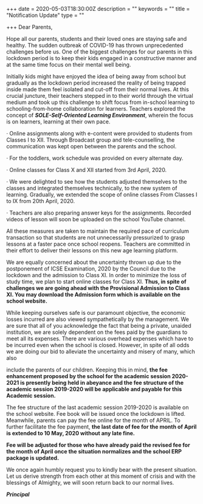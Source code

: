 +++
date = 2020-05-03T18:30:00Z
description = ""
keywords = ""
title = "Notification Update"
type = ""

+++
Dear Parents,

Hope all our parents, students and their loved ones are staying safe and healthy. The sudden outbreak of COVID-19 has thrown unprecedented challenges before us. One of the biggest challenges for our parents in this lockdown period is to keep their kids engaged in a constructive manner and at the same time focus on their mental well being.

Initially kids might have enjoyed the idea of being away from school but gradually as the lockdown period increased the reality of being trapped inside made them feel isolated and cut-off from their normal lives. At this crucial juncture, their teachers stepped in to their world through the virtual medium and took up this challenge to shift focus from in-school learning to schooling-from-home collaboration for learners. Teachers explored the concept of **_SOLE-Self-Oriented Learning Environment_**, wherein the focus is on learners, learning at their own pace.

· Online assignments along with e-content were provided to students from Classes I to XII. Through Broadcast group and tele-counselling, the communication was kept open between the parents and the school.

· For the toddlers, work schedule was provided on every alternate day.

· Online classes for Class X and XII started from 3rd April, 2020.

· We were delighted to see how the students adjusted themselves to the classes and integrated themselves technically, to the new system of learning. Gradually, we extended the scope of online classes From Classes I to IX from 20th April, 2020.

· Teachers are also preparing answer keys for the assignments. Recorded videos of lesson will soon be uploaded on the school YouTube channel.

All these measures are taken to maintain the required pace of curriculum transaction so that students are not unnecessarily pressurized to grasp lessons at a faster pace once school reopens. Teachers are committed in their effort to deliver their lessons on this new age learning platform.

We are equally concerned about the uncertainty thrown up due to the postponement of ICSE Examination, 2020 by the Council due to the lockdown and the admission to Class XI. In order to minimize the loss of study time, we plan to start online classes for Class XI. **Thus, in spite of challenges we are going ahead with the Provisional Admission to Class XI. You may download the Admission form which is available on the school website.**

While keeping ourselves safe is our paramount objective, the economic losses incurred are also viewed sympathetically by the management. We are sure that all of you acknowledge the fact that being a private, unaided institution, we are solely dependent on the fees paid by the guardians to meet all its expenses. There are various overhead expenses which have to be incurred even when the school is closed. However, in spite of all odds we are doing our bid to alleviate the uncertainty and misery of many, which also

include the parents of our children. Keeping this in mind, **the fee enhancement proposed by the school for the academic session 2020-2021 is presently being held in abeyance and the fee structure of the academic session 2019-2020 will be applicable and payable for this Academic session.**

The fee structure of the last academic session 2019-2020 is available on the school website. Fee book will be issued once the lockdown is lifted. Meanwhile, parents can pay the fee online for the month of APRIL. To further facilitate the fee payment, **the last date of fee for the month of April is extended to 10 May, 2020 without any late fine.**

**Fee will be adjusted for those who have already paid the revised fee for the month of April once the situation normalizes and the school ERP package is updated.**

We once again humbly request you to kindly bear with the present situation. Let us derive strength from each other at this moment of crisis and with the blessings of Almighty, we will soon return back to our normal lives.

**_Principal_**